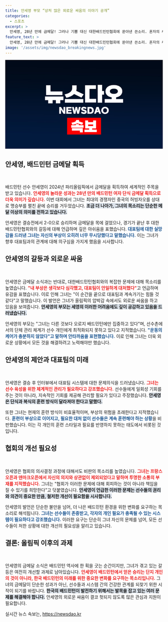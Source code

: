 ```yaml
---
title: 안세영 부모 “상처 많은 외로운 싸움의 이야기 공개”
categories:
  - 스포츠
excerpt: >
  안세영, 28년 만에 금메달! 그러나 기쁨 대신 대한배드민턴협회에 쏟아낸 쓴소리. 혼자의 싸움이 힘들었다며 시스템 전반에 대한 불만도 드러내, 향후 갈등의 여지는?
feature_text: >
  안세영, 28년 만에 금메달! 그러나 기쁨 대신 대한배드민턴협회에 쏟아낸 쓴소리. 혼자의 싸움이 힘들었다며 시스템 전반에 대한 불만도 드러내, 향후 갈등의 여지는?
image: '/assets/img/newsdao_breakingnews.jpg'
---
```


<p><img src="/assets/img/newsdao_breakingnews.jpg" alt="pcversion 속보" /></p>

<h2 data-ke-size="size26">안세영, 배드민턴 금메달 획득</h2>

<p data-ke-size="size16">&nbsp;</p>

<p>배드민턴 선수 안세영이 2024년 파리올림픽에서 금메달을 획득하여 세계적인 주목을 받고 있습니다. <b><span style="color: #ee2323;">안세영의 놀라운 성과는 28년 만의 배드민턴 여자 단식 금메달 획득으로 더욱 의미가 깊습니다.</span></b> 이번 대회에서 그녀는 최대의 경쟁자인 중국의 허빙자오를 상대로 명승부를 펼친 끝에 승리를 거두었습니다. <b><span style="background-color: #21538527;">조금 더 나아가, 그녀의 목소리는 단순한 메달 이상의 의미를 전하고 있습니다.</span></b></p>

<p>안세영은 결승전에서 2-0으로 승리하며 금메달을 목에 걸었으나, 경기가 끝난 후 대한배드민턴협회와의 갈등에 대해 언급하며 깊은 아쉬움을 표했습니다. <b><span style="color: #1a5490;">대표팀에 대한 실망감을 드러낸 그녀는 자신의 부상이 오히려 너무 무시당했다고 말했습니다.</span></b> 이는 그녀가 향후 대표팀과의 관계에 대해 의구심을 가지게 했음을 시사합니다.</p>

<h2 data-ke-size="size26">안세영의 갈등과 외로운 싸움</h2>

<p data-ke-size="size16">&nbsp;</p>

<p>안세영은 금메달 소식과는 반대로, 대한배드민턴협회와의 복잡한 문제에 대해 목소리를 높였습니다. <b><span style="color: #ee2323;">"내 부상은 생각보다 심각했고, 대표팀이 안일하게 대처했다"</span></b>고 언급하며 유감을 표했습니다. 이로 인해 그녀는 "이 순간을 끝으로 대표팀과 계속가기는 힘들 것 같다"고 말했습니다. 이 발언은 그녀가 올림픽의 압박감 속에서도 외로운 싸움을 하고 있음을 보여줍니다. <b><span style="background-color: #21538527;">안세영의 부모는 세영의 이러한 어려움에도 깊이 공감하고 있음을 드러냈습니다.</span></b></p>

<p>안세영의 부모는 "그녀는 다른 것보다 오로지 배드민턴에만 집중하고 있다"며, 선수촌에서의 단체 관리 체계가 선수 개인에게 최적화되지 못하고 있다고 지적했습니다. <b><span style="color: #1a5490;">"운동의 케어가 충분하지 않았다"고 말하며 안타까움을 표현했습니다.</span></b> 이로 인해 그녀는 더욱 외로운 상황에서 모든 것을 해결하려고 노력해야만 했습니다.</p>

<h2 data-ke-size="size26">안세영의 제안과 대표팀의 미래</h2>

<p data-ke-size="size16">&nbsp;</p>

<p>안세영은 결승 후 인터뷰에서 대표팀 시스템에 대한 문제의식을 드러냈습니다. <b><span style="color: #ee2323;">그녀는 선수 육성을 위한 체계적인 관리가 필요하다고 강조했습니다.</span></b> 선수들에게 일회성 기회를 주는 것이 아니라, 지속적인 기회를 제공해 관리할 필요가 있다고 주장했습니다. <b><span style="background-color: #21538527;">안세영은 단식과 복식의 훈련 방식이 달라져야 한다고 말했다.</span></b></p>

<p>또한 그녀는 현재의 훈련 방식이 비효율적이며, 부상의 위험을 초래한다고 지적했습니다. <b><span style="color: #1a5490;">훈련이 부상으로 이어지고, 필요한 대처 없이 선수들은 계속 훈련해야 하는 상황</span></b>을 비판했습니다. 이는 각 개인의 훈련 스타일과 필요를 반영하지 못하는 태도에서 비롯된 것입니다.</p>

<h2 data-ke-size="size26">협회의 개선 필요성</h2>

<p data-ke-size="size16">&nbsp;</p>

<p>안세영은 협회의 의사결정 과정에 대해서도 비판의 목소리를 높였습니다. <b><span style="color: #ee2323;">그녀는 프랑스오픈과 덴마크오픈에서 자신의 의지와 상관없이 제외되었다고 말하며 투명한 소통의 부재를 지적했습니다.</span></b> 그녀는 "협회가 이러한 문제에 대해 회피하는 것이 아니라 책임을 질 수 있기를 희망한다"고 덧붙였습니다. <b><span style="background-color: #21538527;">안세영이 언급한 이러한 문제는 선수들의 권리와 의견이 중요한 만큼, 철저한 개선이 필요함을 시사합니다.</span></b></p>

<p>안세영의 발언은 단순한 불만을 넘어, 더 나은 배드민턴 환경을 위한 변화를 요구하는 목소리로 해석됩니다. <b><span style="color: #1a5490;">그녀는 선수들이 존중받고, 각자의 개인 필요가 충족될 수 있는 시스템이 필요하다고 강조했습니다.</span></b> 이러한 요구는 단순히 그녀 자신의 문제를 넘어, 모든 선수들이 처한 상황에 대한 개선의 필요성을 알리고 있습니다.</p>

<h2 data-ke-size="size26">결론: 올림픽 이후의 과제</h2>

<p data-ke-size="size16">&nbsp;</p>

<p>안세영의 금메달 소식은 배드민턴 역사에 한 획을 긋는 순간이지만, 그녀가 겪고 있는 갈등은 여전히 개선할 과제로 남아있습니다. <b><span style="color: #ee2323;">안세영이 배드민턴에서 얻은 승리는 단지 개인의 것이 아니라, 한국 배드민턴의 미래를 위한 중요한 변화를 요구하는 목소리입니다.</span></b> 그녀의 금메달이 단순한 성과가 아닌, 선수들과 시스템 간의 건강한 관계를 되찾기 위한 시작이 되기를 바랍니다. <b><span style="background-color: #21538527;">한국의 배드민턴이 발전하기 위해서는 발목을 잡고 있는 여러 문제를 해결해야 합니다.</span></b> 안세영의 외로운 싸움이 결코 헛되지 않도록 많은 관심과 지원이 필요합니다.</p>
실시간 뉴스 속보는, <a href="https://newsdao.kr" rel="dofollow">https://newsdao.kr</a>


